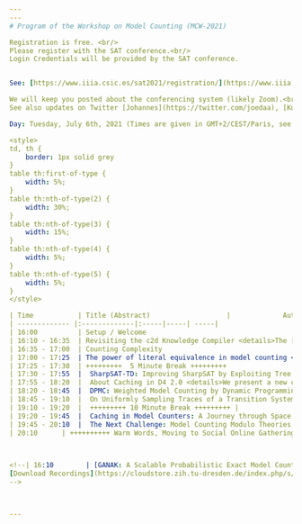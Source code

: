 ```yaml
---
---
# Program of the Workshop on Model Counting (MCW-2021)

Registration is free. <br/>
Please register with the SAT conference.<br/>
Login Credentials will be provided by the SAT conference.


See: [https://www.iiia.csic.es/sat2021/registration/](https://www.iiia.csic.es/sat2021/registration/)

We will keep you posted about the conferencing system (likely Zoom).<br/>
See also updates on Twitter [Johannes](https://twitter.com/joedaa), [Kuldeep](https://twitter.com/ksmeel), [Mate](https://twitter.com/SoosMate).

Day: Tuesday, July 6th, 2021 (Times are given in GMT+2/CEST/Paris, see [your timezone](https://everytimezone.com/s/4630fcac))

<style>
td, th {
    border: 1px solid grey
}
table th:first-of-type {
    width: 5%;
}
table th:nth-of-type(2) {
    width: 30%;
}
table th:nth-of-type(3) {
    width: 15%;
}
table th:nth-of-type(4) {
    width: 5%;
}
table th:nth-of-type(5) {
    width: 5%;
}
</style>

| Time           | Title (Abstract)                   |             Author(s) | Slides       | Recordings |
| ------------- |:-------------|:-----|-----| -----|
| 16:00          | Setup / Welcome                                       |                            [Johannes K. Fichte](https://iccl.inf.tu-dresden.de/web/Johannes_Fichte/en), [Markus Hecher](https://informatics.tuwien.ac.at/people/markus-hecher) | |
| 16:10 - 16:35  | Revisiting the c2d Knowledge Compiler <details>The [c2d knowledge compiler](http://reasoning.cs.ucla.edu/c2d/) has been around for more than a decade. Its main purpose is to compile knowledge bases in CNF form into Negation Normal Form (NNF) circuits that satisfy the properties of decomposability, determinism and smoothness. These circuits are tractable, allowing a number of hard queries to be computed in time linear in the circuit size. Perhaps the most common of these queries are the ones related to model counting and weighted model counting. The c2d knowledge compiler also underlies the [ACE system](http://reasoning.cs.ucla.edu/ace/), which compiles Bayesian networks into Arithmetic Circuits (ACs), allowing probabilistic inference on the Bayesian network in time linear in the AC size. In this talk, I will revisit the architectural design and underlying algorithms of the c2d compiler, in light of the upcoming release of c2d version 3.0. I will discuss how c2d performs decompositions, how it does formula caching and how it utilizes the technology underlying SAT solvers based on CDCL. Some of these ingredients of c2d have evolved beyond what has been reported in the earlier publications that appeared when c2d was first released.</details>                             |                            [Adnan Darwiche](http://web.cs.ucla.edu/~darwiche/) | |
| 16:35 - 17:00  | Counting Complexity                                                 <details>Reductions are an essential tool to show the hardness of problems. For counting problems, due to the well-known "easy to decide, hard to count" behavior, reductions are particularly challenging to define. On the one hand, if they are based too directly on the underlying decision problem, they are not powerful enough to capture the essence of a counting class, on the other hand, if they are not, they might be too powerful. In this talk, I will come back on some old attempt to define reduction in the context of counting, recall the notion of subtractive reductions in its original formulation and exemplifies its usefulness through hardness results in non monotonic reasoning and query answering. </details>              |               [Arnaud Durand](https://webusers.imj-prg.fr/~arnaud.durand/) | |
| 17:00 - 17:25  | The power of literal equivalence in model counting <details>The past two decades have seen the significant improvements of the scalability of practical model counters, which have been quite influential in many applications from artificial intelligence to formal verification. While most of exact counters fall into two categories, search-based and compilation-based, Huang and Darwiche's remarkable observation ties these two categories: the trace of a search-based exact model counter corresponds to a Decision-DNNF formula. Taking advantage of literal equivalences, this paper designs an efficient model counting technique such that its trace is a generalization of Decision-DNNF. We first propose a generalization of Decision-DNNF, called CCDD, to capture literal equivalences, then show that CCDD supports model counting in linear time, and finally design a model counter, called ExactMC, whose trace corresponds to CCDD. We perform an extensive experimental evaluation over a comprehensive set of benchmarks and conduct performance comparison of ExactMC vis-a-vis the state of the art counters, c2d, miniC2D, D4, ADDMC, and Ganak. Our empirical evaluation demonstrates ExactMC can solve 885 instances while the prior state of the art could solve only 843 instances, representing a significant improvement of 42 instances.<br/> This paper appeared at [AAAI-21](https://ojs.aaai.org/index.php/AAAI/article/view/16503)</details>                | [Yong Lai](https://scholar.google.com/citations?user=aDUTdMsAAAAJ&hl=en) | |
| 17:25 - 17:30  | +++++++++  5 Minute Break +++++++++                                                    | | |
| 17:30 - 17:55  |  SharpSAT-TD: Improving SharpSAT by Exploiting Tree Decompositions <details>We describe SharpSAT-TD, our submission to Model Counting Competition 2021, which solved the most public instances in both tracks 1 and 2. SharpSAT-TD is based on SharpSAT, with the primary novel feature being the integration of low-width tree decompositions to the decision heuristic of the counter. Another significant new feature is a new preprocessor, implementing among other techniques complete vivification and a treewidth-aware version of the B+E algorithm. SharpSAT-TD extends SharpSAT also by directly supporting weighted model counting.</details> |   [Tuukka Korhonen](https://tuukkakorhonen.com/), [Matti Järvisalo](https://www.cs.helsinki.fi/u/mjarvisa/)| |
| 17:55 - 18:20  |  About Caching in D4 2.0 <details>We present a new caching scheme and new cache management strategy that have been implemented in the last release of our compilation-based model counter, D4. The caching scheme consists in storing for each entry (a CNF formula forming a connected component given a current variable assignment, together with its model count) the corresponding set of variables and the corresponding set of clauses, except those clauses of the CNF formula that are satisfied or not shortened when conditioned by the assignment. The cache management strategy includes a cache cleaning strategy, based not only on the ages of the entries but also on the proportion of entries of the same size that led to positive hits. It also includes a cache insertion strategy, that aims to memory saving by avoiding to store in the cache every CNF formula that is encountered during search.</details>                                           |   [Jean-Marie Lagniez](http://www.cril.univ-artois.fr/~lagniez/), [Pierre Marquis](http://www.cril.univ-artois.fr/~marquis/Home,_sweet_home.html) | |
| 18:20 - 18:45  |  DPMC: Weighted Model Counting by Dynamic Programming on Project-Join Trees <details> We describe the model-counting framework DPMC, which combines the model counters ADDMC and TensorOrder. DPMC is a unifying dynamic-programming framework to compute exact literal-weighted model counts of formulas in conjunctive normal form. At the center of our framework are project-join trees, which specify efficient project-join orders to apply additive projections (variable eliminations) and joins (clause multiplications). In this framework, model counting is performed in two phases. First, the planning phase constructs a project-join tree from a formula. Second, the execution phase computes the model count of the formula, employing dynamic programming as guided by the project-join tree. We empirically evaluate various methods for the planning phase and compare constraint-satisfaction heuristics with tree-decomposition tools. We also investigate the performance of different data structures for the execution phase and compare algebraic decision diagrams with tensors. We show that our dynamic-programming model-counting framework DPMC is competitive with the state-of-the-art exact weighted model counters Cachet, c2d, D4, and miniC2D. <br/>DPMC is the predecessor of the weighted projected model counter ProCount. For projected counting, ProCount processes additive variables and existential variables differently by using project-join trees that are graded. ProCount is competitive with the existing exact weighted projected model counters D4P, projMC, and reSSAT.<br/> [Source code, benchmarks, and experimental data are available publicly](https://github.com/vardigroup/DPMC). </details>|  [Jeffrey M. Dudek](https://jmd11.web.rice.edu/), [Vu H. N. Phan](https://vuphan314.github.io/), [Moshe Y. Vardi](https://www.cs.rice.edu/~vardi/) | |
| 18:45 - 19:10  |  On Uniformly Sampling Traces of a Transition System <details>A key problem in constrained random verification (CRV) concerns generation of input stimuli that result in good coverage of the system’s runs in targeted corners of its behavior space. Existing CRV solutions however provide no formal guarantees on the distribution of the system’s runs. In this work, we take a first step towards solving this problem. We present an algorithm based on Algebraic Decision Diagrams for sampling bounded traces(i.e. sequences of states) of a sequential circuit with provable uniformity (or bias) guarantees,while satisfying given constraints. We have implemented our algorithm in a tool called TraceSampler. Extensive experiments show that TraceSampler outperforms alternative approaches that provide similar uniformity guarantees. This work was presented at ICCAD 2020.</details> |  [Moshe Y. Vardi](https://www.cs.rice.edu/~vardi/), [Aditya A. Shrotri](https://www.cs.rice.edu/~as128/), [Supratik Chakraborty](https://www.cse.iitb.ac.in/~supratik/)| |
| 19:10 - 19:20  |  +++++++++ 10 Minute Break +++++++++ |              |              |
| 19:20 - 19:45  |  Caching in Model Counters: A Journey through Space and Time<details>We investigate the role of the cache in CDCL-based model counters. Intuitively, we would expect the solving time of a model counter to decrease as the maximum allowed size of its cache increases. We find that constraining the cache size does not have a large influence on the solving time, and demonstrate that this is due to the characteristics of good branching heuristics. These heuristics do not only yield small search trees, but also give rise to components encountered only in small parts of those trees. Consequently, we only need to store the model counts of these components for a short while, and can soon safely delete them to free up cache space for new components. Finally, we demonstrate that, using a machine learning approach, we can predict surprisingly accurately whether the model count of a given component should be kept in the cache, or whether it should be discarded.</details> |  [Jeroen Rook](), [Anna Latour](https://www.universiteitleiden.nl/en/staffmembers/anna-latour#tab-1), [Holger Hoos](https://www.universiteitleiden.nl/en/staffmembers/holger-hoos#tab-1), [Siegfried Nijssen](https://www.info.ucl.ac.be/~snijssen/) | |
| 19:45 - 20:10  |  The Next Challenge: Model Counting Modulo Theories <details>The rise of Satisfiability Modulo Theories in the last approximately two decades has enabled cutting-edge progress in program verification, automatic test generation, symbolic execution, program synthesis, type inference, motion planning, security exploit detection, constraint satisfaction, and numerous other exciting areas of research. Yet satisfiability alone is insufficient to handle many of the corresponding quantitative analyses in those same areas; we need to be able to count models as well.<br/> Significant progress has been made in model counting for propositional formulas, and there is increasing interest for model counting in more expressive domains. On the other hand, SMT solvers are able to check satisfiability of constraints over combinations of many different theories. The future seems clear: model counting modulo theories (MCMT) is the next big challenge.<br/> In this talk I will describe recent advances in model counting for various domains including strings, linear and nonlinear arithmetic, arrays, and recursive data structures. My own work includes recent results in model counting for arrays and earlier work in model counting for strings.<br/> The main purpose of the talk will be to point out instances in which satisfiability-checking or all-SAT algorithms for some of these domains have been converted into model-counting algorithms. Finally, we will end with a call to action for SAT and SMT researchers to apply their methods to the problem of model counting modulo theories.</details>|  [Lucas Bang](https://www.cs.hmc.edu/~bang/)| | 
| 20:10      | ++++++++++ Warm Words, Moving to Social Online Gathering +++++++++ |  [Johannes K. Fichte](https://iccl.inf.tu-dresden.de/web/Johannes_Fichte/en), [Markus Hecher](https://informatics.tuwien.ac.at/people/markus-hecher) | |
 


<!--| 16:10        | [GANAK: A Scalable Probabilistic Exact Model Counter](../../assets/files/2020/MCW_2020_paper_4.pdf) |[Slides](../../assets/files/2020/MCW_2020_slides_4.pdf) |Shubham Sharma, Subhajit Roy, Mate Soos, and Kuldeep S. Meel |
[Download Recordings](https://cloudstore.zih.tu-dresden.de/index.php/s/ccGNrNxeH9AXaSq)
-->



---
```

